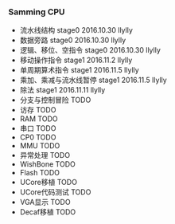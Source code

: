 ### Samming CPU

+ 流水线结构 stage0 2016.10.30 llylly
+ 数据旁路 stage0 2016.10.30 llylly
+ 逻辑、移位、空指令 stage0 2016.10.30 llylly
+ 移动操作指令 stage1 2016.11.2 llylly
+ 单周期算术指令 stage1 2016.11.5 llylly
+ 乘加、乘减与流水线暂停 stage1 2016.11.5 llylly
+ 除法 stage1 2016.11.11 llylly
+ 分支与控制冒险 TODO
+ 访存 TODO
+ RAM TODO
+ 串口 TODO
+ CP0 TODO
+ MMU TODO
+ 异常处理 TODO
+ WishBone TODO
+ Flash TODO
+ UCore移植 TODO
+ UCore代码测试 TODO
+ VGA显示 TODO
+ Decaf移植 TODO